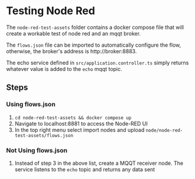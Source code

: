 # Testing Node Red
The `node-red-test-assets` folder contains a docker compose file that will create a workable test of node red and an mqqt broker.

The `flows.json` file can be imported to automatically configure the flow, otherwise, the broker's address is http://broker:8883.

The echo service defined in `src/application.controller.ts` simply returns whatever value is added to the `echo` mqqt topic.

## Steps
### Using flows.json
1. `cd node-red-test-assets && docker compose up`
2. Navigate to localhost:8881 to access the Node-RED UI
3. In the top right menu select import nodes and upload `node/node-red-test-assets/flows.json`


### Not Using flows.json
1. Instead of step 3 in the above list, create a MQQT receiver node. The service listens to the `echo` topic and returns any data sent
